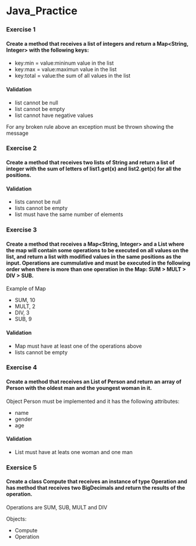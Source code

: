 # Java_Practice

### Exercise 1

#### Create a method that receives a list of integers and return a Map<String, Integer> with the following keys: 

- key:min = value:mininum value in the list
- key:max = value:maximun value in the list
- key:total = value:the sum of all values in the list

#### Validation
* list cannot be null
* list cannot be empty
* list cannot have negative values

For any broken rule above an exception must be thrown showing the message

### Exercise 2

#### Create a method that receives two lists of String and return a list of integer with the sum of letters of list1.get(x) and list2.get(x) for all the positions. 

#### Validation
* lists cannot be null
* lists cannot be empty
* list must have the same number of elements

### Exercise 3

#### Create a method that receives a Map<String, Integer> and a List<Integer> where the map will contain some operations to be executed on all values on the list, and return a list with modified values in the same positions as the input. Operations are cummulative and must be executed in the following order when there is more than one operation in the Map: SUM > MULT > DIV > SUB.
  
Example of Map
  - SUM, 10
  - MULT, 2
  - DIV, 3
  - SUB, 9

#### Validation
* Map must have at least one of the operations above
* lists cannot be empty
  
### Exercise 4

#### Create a method that receives an List of Person and return an array of Person with the oldest man and the youngest woman in it.
  
Object Person must be implemented and it has the following attributes: 
  - name
  - gender
  - age

#### Validation
* List must have at leats one woman and one man

### Exersice 5
  
#### Create a class Compute that receives an instance of type Operation and has method that receives two BigDecimals and return the results of the operation.
 
  Operations are SUM, SUB, MULT and DIV 
  
 Objects:
  - Compute
  - Operation
